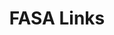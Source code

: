 ---
layout: links.liquid
title: FASA Links
description: FASA Star Trek site links
templateClass: links
eleventyNavigation:
  key: Links
  order: 3
---